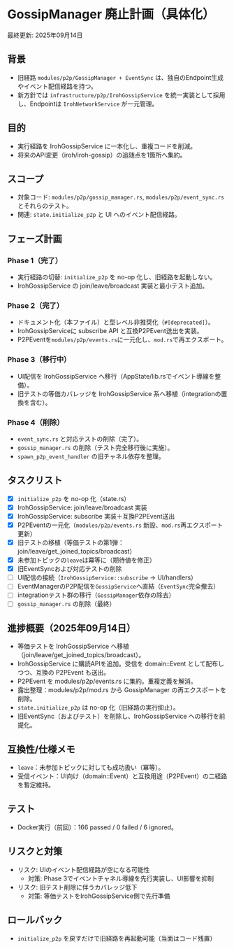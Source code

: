 # GossipManager 廃止計画（具体化）

最終更新: 2025年09月14日

## 背景
- 旧経路 `modules/p2p/GossipManager + EventSync` は、独自のEndpoint生成やイベント配信経路を持つ。
- 新方針では `infrastructure/p2p/IrohGossipService` を統一実装として採用し、Endpointは `IrohNetworkService` が一元管理。

## 目的
- 実行経路を IrohGossipService に一本化し、重複コードを削減。
- 将来のAPI変更（iroh/iroh-gossip）の追随点を1箇所へ集約。

## スコープ
- 対象コード: `modules/p2p/gossip_manager.rs`, `modules/p2p/event_sync.rs` とそれらのテスト。
- 関連: `state.initialize_p2p` と UI へのイベント配信経路。

## フェーズ計画
### Phase 1（完了）
- 実行経路の切替: `initialize_p2p` を no-op 化し、旧経路を起動しない。
- IrohGossipService の join/leave/broadcast 実装と最小テスト追加。

### Phase 2（完了）
- ドキュメント化（本ファイル）と型レベル非推奨化（`#[deprecated]`）。
- IrohGossipServiceに subscribe API と互換P2PEvent送出を実装。
- P2PEventを`modules/p2p/events.rs`に一元化し、`mod.rs`で再エクスポート。

### Phase 3（移行中）
- UI配信を IrohGossipService へ移行（AppState/lib.rsでイベント導線を整備）。
- 旧テストの等価カバレッジを IrohGossipService 系へ移植（integrationの置換を含む）。

### Phase 4（削除）
- `event_sync.rs` と対応テストの削除（完了）。
- `gossip_manager.rs` の削除（テスト完全移行後に実施）。
- `spawn_p2p_event_handler` の旧チャネル依存を整理。

## タスクリスト
- [x] `initialize_p2p` を no-op 化（state.rs）
- [x] IrohGossipService: join/leave/broadcast 実装
- [x] IrohGossipService: subscribe 実装＋互換P2PEvent送出
- [x] P2PEventの一元化（`modules/p2p/events.rs` 新設、`mod.rs`再エクスポート更新）
- [x] 旧テストの移植（等価テストの第1弾：join/leave/get_joined_topics/broadcast）
- [x] 未参加トピックの`leave`は冪等に（期待値を修正）
- [x] 旧EventSyncおよび対応テストの削除
- [ ] UI配信の接続（`IrohGossipService::subscribe` → UI/handlers）
- [ ] EventManagerのP2P配信を`GossipService`へ直結（`EventSync`完全撤去）
- [ ] integrationテスト群の移行（`GossipManager`依存の除去）
- [ ] `gossip_manager.rs` の削除（最終）

## 進捗概要（2025年09月14日）
- 等価テストを IrohGossipService へ移植（join/leave/get_joined_topics/broadcast）。
- IrohGossipService に購読APIを追加。受信を domain::Event として配布しつつ、互換の P2PEvent も送出。
- P2PEvent を modules/p2p/events.rs に集約。重複定義を解消。
- 露出整理：modules/p2p/mod.rs から GossipManager の再エクスポートを削除。
- `state.initialize_p2p` は no-op 化（旧経路の実行抑止）。
- 旧EventSync（およびテスト）を削除し、IrohGossipService への移行を前提化。

## 互換性/仕様メモ
- `leave`：未参加トピックに対しても成功扱い（冪等）。
- 受信イベント：UI向け（domain::Event）と互換用途（P2PEvent）の二経路を暫定維持。

## テスト
- Docker実行（前回）：166 passed / 0 failed / 6 ignored。

## リスクと対策
- リスク: UIのイベント配信経路が空になる可能性
  - 対策: Phase 3でイベントチャネル導線を先行実装し、UI影響を抑制
- リスク: 旧テスト削除に伴うカバレッジ低下
  - 対策: 等価テストをIrohGossipService側で先行準備

## ロールバック
- `initialize_p2p` を戻すだけで旧経路を再起動可能（当面はコード残置）
